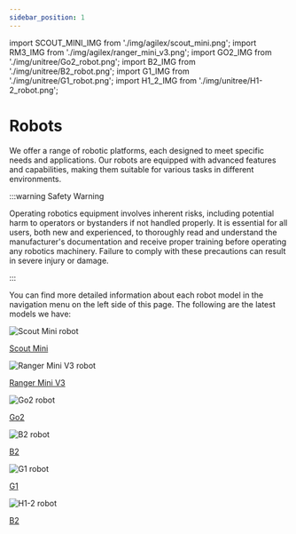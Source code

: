 ```yaml
---
sidebar_position: 1
---
```


import SCOUT_MINI_IMG from './img/agilex/scout_mini.png';
import RM3_IMG from './img/agilex/ranger_mini_v3.png';
import GO2_IMG from './img/unitree/Go2_robot.png';
import B2_IMG from './img/unitree/B2_robot.png';
import G1_IMG from './img/unitree/G1_robot.png';
import H1_2_IMG from './img/unitree/H1-2_robot.png';

# Robots

We offer a range of robotic platforms, each designed to meet specific needs and applications. Our robots are equipped with advanced features and capabilities, making them suitable for various tasks in different environments. 

:::warning Safety Warning

Operating robotics equipment involves inherent risks, including
potential harm to operators or bystanders if not handled properly. It is
essential for all users, both new and experienced, to thoroughly read
and understand the manufacturer's documentation and receive proper
training before operating any robotics machinery. Failure to comply with
these precautions can result in severe injury or damage.

:::

You can find more detailed information about each robot model in the navigation menu on the left side of this page.  The following are the latest models we have:

<div className="row">
    <div className="col col--6">
        <div style={{ textAlign: 'center' }}>
            <img src={SCOUT_MINI_IMG} alt="Scout Mini robot" style={{ height: 200 }} />
            <p><a href="ugv/scout-mini">Scout Mini</a></p>
        </div>
    </div>
    <div className="col col--6">
        <div style={{ textAlign: 'center' }}>
            <img src={RM3_IMG} alt="Ranger Mini V3 robot" style={{ height: 200 }} />
            <p><a href="ugv/ranger-mini-v3">Ranger Mini V3</a></p>
        </div>
    </div>
    <!-- <div className="col col--6">
        <div style={{ textAlign: 'center' }}>
            {/* Placeholder for future robot */}
        </div>
    </div> -->
</div>
<div className="row">
    <div className="col col--6">
        <div style={{ textAlign: 'center' }}>
            <img src={GO2_IMG} alt="Go2 robot" style={{ height: 160 }} />
            <p><a href="quadruped/go2">Go2</a></p>
        </div>
    </div>
    <div className="col col--6">
        <div style={{ textAlign: 'center' }}>
            <img src={B2_IMG} alt="B2 robot" style={{ height: 160 }} />
            <p><a href="quadruped/b2">B2</a></p>
        </div>
    </div>    
</div>
<div className="row">
    <div className="col col--6">
        <div style={{ textAlign: 'center' }}>
            <img src={G1_IMG} alt="G1 robot" style={{ height: 200 }} />
            <p><a href="humanoid/g1">G1</a></p>
        </div>
    </div>
    <div className="col col--6">
        <div style={{ textAlign: 'center' }}>
            <img src={H1_2_IMG} alt="H1-2 robot" style={{ height: 200 }} />
            <p><a href="humanoid/h1-2">B2</a></p>
        </div>
    </div>    
</div>

